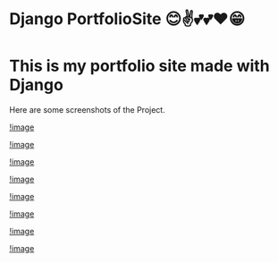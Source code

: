 # Django PortfolioSite 😊✌💕💕❤😁
# This is my portfolio site made with Django

Here are some screenshots of the Project.

[!image](https://github.com/joydipdutta001/djangoPortfolioSite/blob/master/portfolio/screenshots/Screenshot%20(84).png)

[!image](https://github.com/joydipdutta001/djangoPortfolioSite/blob/master/portfolio/screenshots/Screenshot%20(85).png)

[!image](https://github.com/joydipdutta001/djangoPortfolioSite/blob/master/portfolio/screenshots/Screenshot%20(86).png)

[!image](https://github.com/joydipdutta001/djangoPortfolioSite/blob/master/portfolio/screenshots/Screenshot%20(87).png)

[!image](https://github.com/joydipdutta001/djangoPortfolioSite/blob/master/portfolio/screenshots/Screenshot%20(88).png)

[!image](https://github.com/joydipdutta001/djangoPortfolioSite/blob/master/portfolio/screenshots/Screenshot%20(89).png)

[!image](https://github.com/joydipdutta001/djangoPortfolioSite/blob/master/portfolio/screenshots/Screenshot%20(90).png)

[!image](https://github.com/joydipdutta001/djangoPortfolioSite/blob/master/portfolio/screenshots/Screenshot%20(91).png)
